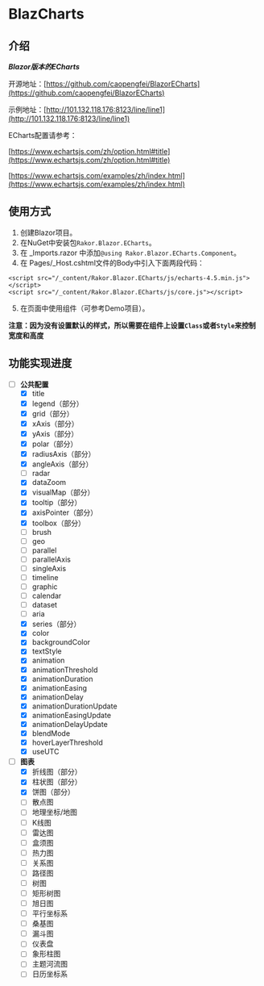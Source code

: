 # BlazCharts

## 介绍

***Blazor版本的ECharts***

开源地址：[https://github.com/caopengfei/BlazorECharts](https://github.com/caopengfei/BlazorECharts)

示例地址：[http://101.132.118.176:8123/line/line1](http://101.132.118.176:8123/line/line1)

ECharts配置请参考：

[https://www.echartsjs.com/zh/option.html#title](https://www.echartsjs.com/zh/option.html#title)

[https://www.echartsjs.com/examples/zh/index.html](https://www.echartsjs.com/examples/zh/index.html)

## 使用方式
1. 创建Blazor项目。
2. 在NuGet中安装包`Rakor.Blazor.ECharts`。
3. 在 _Imports.razor 中添加`@using Rakor.Blazor.ECharts.Component`。
4. 在 Pages/_Host.cshtml文件的Body中引入下面两段代码：
```
<script src="/_content/Rakor.Blazor.ECharts/js/echarts-4.5.min.js"></script>
<script src="/_content/Rakor.Blazor.ECharts/js/core.js"></script>
```
5. 在页面中使用组件（可参考Demo项目）。

**注意：因为没有设置默认的样式，所以需要在组件上设置`Class`或者`Style`来控制宽度和高度**

## 功能实现进度
- [ ] **公共配置**
  - [x] title
  - [x] legend（部分）
  - [x] grid（部分）
  - [x] xAxis（部分）
  - [x] yAxis（部分）
  - [x] polar（部分）
  - [x] radiusAxis（部分）
  - [x] angleAxis（部分）
  - [ ] radar
  - [x] dataZoom
  - [x] visualMap（部分）
  - [x] tooltip（部分）
  - [x] axisPointer（部分）
  - [x] toolbox（部分）
  - [ ] brush
  - [ ] geo
  - [ ] parallel
  - [ ] parallelAxis
  - [ ] singleAxis
  - [ ] timeline
  - [ ] graphic
  - [ ] calendar
  - [ ] dataset
  - [ ] aria
  - [x] series（部分）
  - [x] color
  - [x] backgroundColor
  - [x] textStyle
  - [x] animation
  - [x] animationThreshold
  - [x] animationDuration
  - [x] animationEasing
  - [x] animationDelay
  - [x] animationDurationUpdate
  - [x] animationEasingUpdate
  - [x] animationDelayUpdate
  - [x] blendMode
  - [x] hoverLayerThreshold
  - [x] useUTC
- [ ] **图表**
  - [x] 折线图（部分）
  - [x] 柱状图（部分）
  - [x] 饼图（部分）
  - [ ] 散点图
  - [ ] 地理坐标/地图
  - [ ] K线图
  - [ ] 雷达图
  - [ ] 盒须图
  - [ ] 热力图
  - [ ] 关系图
  - [ ] 路径图
  - [ ] 树图
  - [ ] 矩形树图
  - [ ] 旭日图
  - [ ] 平行坐标系
  - [ ] 桑基图
  - [ ] 漏斗图
  - [ ] 仪表盘
  - [ ] 象形柱图
  - [ ] 主题河流图
  - [ ] 日历坐标系
